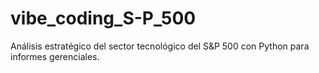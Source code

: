 # vibe_coding_S-P_500
Análisis estratégico del sector tecnológico del S&amp;P 500 con Python para informes gerenciales.
